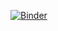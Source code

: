 [![Binder](https://mybinder.org/badge_logo.svg)](https://mybinder.org/v2/gh/saharletaief/Segmentation/main)

